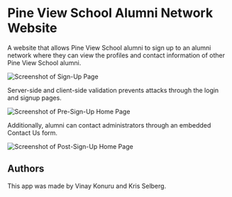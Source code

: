 # Pine View School Alumni Network Website

A website that allows Pine View School alumni to sign up to an alumni network where they can view the profiles and contact information 
of other Pine View School alumni.

![Screenshot of Sign-Up Page](static/img/)

Server-side and client-side validation prevents attacks through the login and signup pages.

![Screenshot of Pre-Sign-Up Home Page](static/img/)

Additionally, alumni can contact administrators through an embedded Contact Us form.

![Screenshot of Post-Sign-Up Home Page](static/img/)

## Authors
This app was made by Vinay Konuru and Kris Selberg.
